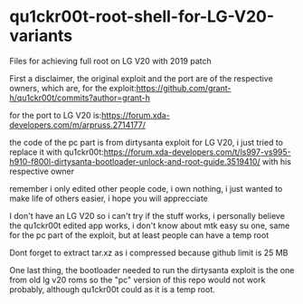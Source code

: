 # qu1ckr00t-root-shell-for-LG-V20-variants

Files for achieving full root on LG V20 with 2019 patch

First a disclaimer, the original exploit and the port are of the respective owners, which are, for the exploit:https://github.com/grant-h/qu1ckr00t/commits?author=grant-h

for the port to LG V20 is:https://forum.xda-developers.com/m/arpruss.2714177/

the code of the pc part is from dirtysanta exploit for LG V20, i just tried to replace it with qu1ckr00t:https://forum.xda-developers.com/t/ls997-vs995-h910-f800l-dirtysanta-bootloader-unlock-and-root-guide.3519410/ with his respective owner

remember i only edited other people code, i own nothing, i just wanted to make life of others easier, i hope you will apprecciate

I don't have an LG V20 so i can't try if the stuff works, i personally believe the qu1ckr00t edited app works, i don't know about mtk easy su one, same for the pc part of the exploit, but at least people can have a temp root

Dont forget to extract tar.xz as i compressed because github limit is 25 MB

One last thing, the bootloader needed to run the dirtysanta exploit is the one from old lg v20 roms so the "pc" version of this repo would not work probably, although qu1ckr00t could as it is a temp root. 

